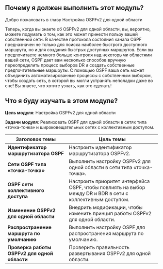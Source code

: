 <!-- 2.0.1 -->
##  Почему я должен выполнить этот модуль?

Добро пожаловать в  главу Настройка OSPFv2 для одной области

Теперь, когда вы знаете об OSPFv2 для одной области, вы, вероятно, можете подумать о том, как это может принести пользу вашей собственной сети. В качестве протокола состояния канала OSPF предназначен не только для поиска наиболее быстрого доступного маршрута, но и для создания быстрых доступных маршрутов. Если вы предпочитаете немного больше контроля над некоторыми областями вашей сети, OSPF дает вам несколько способов вручную переопределить процесс выборов DR и создать собственные предпочтительные маршруты. С помощью OSPF ваша сеть может объединить автоматизированные процессы с собственным выбором, чтобы создать сеть, в которой вы могли устранять неполадки даже  во сне! Вы знаете, что хотите узнать, как это сделать!

<!-- 2.0.2 -->
##  Что я буду изучать в этом модуле?

**Цель модуля**: Настройка OSPFv2 для одной области

**Задачи модуля**: Реализовать OSPF для одной области в сетях типа «точка-точка» и широковещательных сетях с коллективным доступом.

| **Заголовок темы** | **Цель темы** |
| --- | --- |
| **Идентификатор маршрутизатора OSPF** | Настроить идентификатор маршрутизатора OSPFv2. |
| **Сети OSPF типа «точка-точка»** | Выполнить настройку OSPFv2 для одной области в сети типа «точка-точка». |
| **OSPF сети коллективного доступа** | Настроить приоритет интерфейса OSPF, чтобы повлиять на выбор между DR и BDR в сети с коллективным доступом. |
| **Изменение OSPFv2 для одной области** | Внедрить модификации, чтобы изменить принцип работы OSPFv2 для одной области. |
| **Распространение маршрута по умолчанию** | Выполнить настройку OSPF для распространения маршрута по умолчанию. |
| **Проверка работы OSPFv2 для одной области** | Проверить правильность развертывания OSPFv2 для одной области. |

